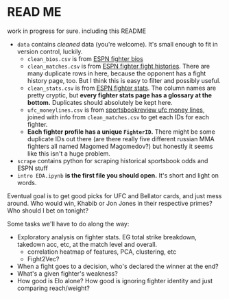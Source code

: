 # READ ME

work in progress for sure. including this README

* `data` contains *cleaned* data (you're welcome). It's small enough to fit in version control, luckily.
    * `clean_bios.csv` is from [ESPN fighter bios](https://www.espn.com/mma/fighter/bio/_/id/4426000/ciryl-gane)
    * `clean_matches.csv` is from [ESPN fighter fight histories](https://www.espn.com/mma/fighter/history/_/id/2560713/derrick-lewis). There are many duplicate rows in here, because the opponent has a fight history page, too. But I think this is easy to filter and possibly useful.
    * `clean_stats.csv` is from [ESPN fighter stats](https://www.espn.com/mma/fighter/stats/_/id/4350762/zhang-weili). The column names are pretty cryptic, but **every fighter stats page has a glossary at the bottom.** Duplicates should absolutely be kept here. 
    * `ufc_moneylines.csv` is from [sportsbookreview ufc money lines](https://www.sportsbookreview.com/betting-odds/ufc/?date=20211204), joined with info from `clean_matches.csv` to get each IDs for each fighter.
    * **Each fighter profile has a unique `FighterID`.** There might be some duplicate IDs out there (are there really five different russian MMA fighters all named Magomed Magomedov?) but honestly it seems like this isn't a huge problem.
* `scrape` contains python for scraping historical sportsbook odds and ESPN stuff
* `intro EDA.ipynb` **is the first file you should open.** It's short and light on words.

Eventual goal is to get good picks for UFC and Bellator cards, and just mess around. Who would win, Khabib or Jon Jones in their respective primes? Who should I bet on tonight?

Some tasks we'll have to do along the way:
* Exploratory analysis on fighter stats. EG total strike breakdown, takedown acc, etc, at the match level and overall. 
    * correlation heatmap of features, PCA, clustering, etc
    * Fight2Vec?
* When a fight goes to a decision, who's declared the winner at the end?
* What's a given fighter's weakness? 
* How good is Elo alone? How good is ignoring fighter identity and just comparing reach/weight?